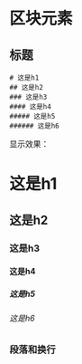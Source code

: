 # 区块元素

## 标题

```
# 这是h1
## 这是h2
### 这是h3
#### 这是h4
##### 这是h5
###### 这是h6
```

显示效果：

# 这是h1

## 这是h2

### 这是h3

#### 这是h4

##### 这是h5

###### 这是h6

### 段落和换行
